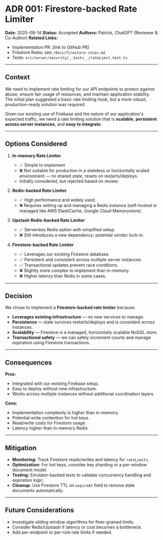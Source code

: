 # ADR 001: Firestore-backed Rate Limiter

**Date:** 2025-08-14
**Status:** Accepted
**Authors:** Patrick, ChatGPT (Reviewer & Co-Author)
**Related Links:**

* Implementation PR: *\[link to GitHub PR]*
* Firestore Rules: see `/docs/firestore-rules.md`
* Tests: `src/server/security/__tests__/rateLimit.test.ts`

---

## Context

We need to implement rate limiting for our API endpoints to protect against abuse, ensure fair usage of resources, and maintain application stability.
The initial plan suggested a basic rate limiting hook, but a more robust, production-ready solution was required.

Given our existing use of Firebase and the nature of our application's expected traffic, we need a rate limiting solution that is **scalable**, **persistent across server instances**, and **easy to integrate**.

---

## Options Considered

1. **In-memory Rate Limiter**

   * ✅ Simple to implement
   * ❌ Not suitable for production in a stateless or horizontally scaled environment — no shared state, resets on restarts/deploys.
   * Initially considered, but rejected based on review.

2. **Redis-backed Rate Limiter**

   * ✅ High performance and widely used.
   * ❌ Requires setting up and managing a Redis instance (self-hosted or managed like AWS ElastiCache, Google Cloud Memorystore).

3. **Upstash Redis-backed Rate Limiter**

   * ✅ Serverless Redis option with simplified setup.
   * ❌ Still introduces a new dependency; potential vendor lock-in.

4. **Firestore-backed Rate Limiter**

   * ✅ Leverages our existing Firestore database.
   * ✅ Persistent and consistent across multiple server instances.
   * ✅ Transactional updates prevent race conditions.
   * ❌ Slightly more complex to implement than in-memory.
   * ❌ Higher latency than Redis in some cases.

---

## Decision

We chose to implement a **Firestore-backed rate limiter** because:

* **Leverages existing infrastructure** — no new services to manage.
* **Persistence** — state survives restarts/deploys and is consistent across instances.
* **Scalability** — Firestore is a managed, horizontally scalable NoSQL store.
* **Transactional safety** — we can safely increment counts and manage expiration using Firestore transactions.

---

## Consequences

**Pros:**

* Integrated with our existing Firebase setup.
* Easy to deploy without new infrastructure.
* Works across multiple instances without additional coordination layers.

**Cons:**

* Implementation complexity is higher than in-memory.
* Potential write contention for hot keys.
* Read/write costs for Firestore usage.
* Latency higher than in-memory Redis.

---

## Mitigation

* **Monitoring:** Track Firestore reads/writes and latency for `rateLimits`.
* **Optimization:** For hot keys, consider key sharding or a per-window document model.
* **Testing:** Emulator-backed tests to validate concurrency handling and expiration logic.
* **Cleanup:** Use Firestore TTL on `expireAt` field to remove stale documents automatically.

---

## Future Considerations

* Investigate sliding window algorithms for finer-grained limits.
* Consider Redis/Upstash if latency or cost becomes a bottleneck.
* Add per-endpoint or per-role rate limits if needed.
